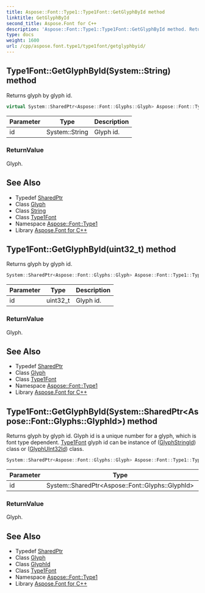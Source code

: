 ```yaml
---
title: Aspose::Font::Type1::Type1Font::GetGlyphById method
linktitle: GetGlyphById
second_title: Aspose.Font for C++
description: 'Aspose::Font::Type1::Type1Font::GetGlyphById method. Returns glyph by glyph id in C++.'
type: docs
weight: 1600
url: /cpp/aspose.font.type1/type1font/getglyphbyid/
---
```

## Type1Font::GetGlyphById(System::String) method


Returns glyph by glyph id.

```cpp
virtual System::SharedPtr<Aspose::Font::Glyphs::Glyph> Aspose::Font::Type1::Type1Font::GetGlyphById(System::String id)
```


| Parameter | Type | Description |
| --- | --- | --- |
| id | System::String | Glyph id. |

### ReturnValue

Glyph.

## See Also

* Typedef [SharedPtr](../../../system/sharedptr/)
* Class [Glyph](../../../aspose.font.glyphs/glyph/)
* Class [String](../../../system/string/)
* Class [Type1Font](../)
* Namespace [Aspose::Font::Type1](../../)
* Library [Aspose.Font for C++](../../../)
## Type1Font::GetGlyphById(uint32_t) method


Returns glyph by glyph id.

```cpp
System::SharedPtr<Aspose::Font::Glyphs::Glyph> Aspose::Font::Type1::Type1Font::GetGlyphById(uint32_t id)
```


| Parameter | Type | Description |
| --- | --- | --- |
| id | uint32_t | Glyph id. |

### ReturnValue

Glyph.

## See Also

* Typedef [SharedPtr](../../../system/sharedptr/)
* Class [Glyph](../../../aspose.font.glyphs/glyph/)
* Class [Type1Font](../)
* Namespace [Aspose::Font::Type1](../../)
* Library [Aspose.Font for C++](../../../)
## Type1Font::GetGlyphById(System::SharedPtr\<Aspose::Font::Glyphs::GlyphId\>) method


Returns glyph by glyph id. Glyph id is a unique number for a glyph, which is font type dependent. [Type1](../../)[Font](../../../aspose.font/font/) glyph id can be instance of ([GlyphStringId](../)) class or ([GlyphUInt32Id](../)) class.

```cpp
System::SharedPtr<Aspose::Font::Glyphs::Glyph> Aspose::Font::Type1::Type1Font::GetGlyphById(System::SharedPtr<Aspose::Font::Glyphs::GlyphId> id) override
```


| Parameter | Type | Description |
| --- | --- | --- |
| id | System::SharedPtr\<Aspose::Font::Glyphs::GlyphId\> | Glyph id. |

### ReturnValue

Glyph.

## See Also

* Typedef [SharedPtr](../../../system/sharedptr/)
* Class [Glyph](../../../aspose.font.glyphs/glyph/)
* Class [GlyphId](../../../aspose.font.glyphs/glyphid/)
* Class [Type1Font](../)
* Namespace [Aspose::Font::Type1](../../)
* Library [Aspose.Font for C++](../../../)
